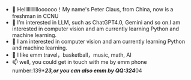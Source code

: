 - 👋 Hellllllllllloooooo！My name's Peter Claus, from China, now is a freshman in CCNU
- 👀 I’m interested in LLM, such as ChatGPT4.0, Gemini and so on.I am interested in computer vision and am currently learning Python and machine learning.
- 🌱 I am interested in computer vision and am currently learning Python and machine learning.
- 💞️ I like emm travel，basketball，music, math, AI
- 📫 well, you could get in touch with me by emm phone number:139******23,or you can also emm by QQ:324*****04

<!---
Peter-Plus/Peter-Plus is a ✨ special ✨ repository because its `README.md` (this file) appears on your GitHub profile.
You can click the Preview link to take a look at your changes.
--->
